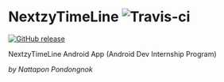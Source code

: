 # NextzyTimeLine  ![Travis-ci](https://api.travis-ci.org/naijab/nextzytimeline.svg)  

[![GitHub release](https://img.shields.io/badge/release-0.2.1-blue.svg)](https://github.com/naijab/nextzytimeline/tree/v0.2.1)

NextzyTimeLine Android App (Android Dev Internship Program)

*by Nattapon Pondongnok*

